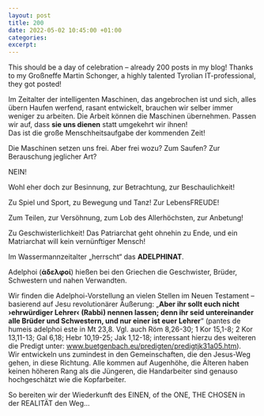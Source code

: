 ```yaml
---
layout: post
title: 200
date: 2022-05-02 10:45:00 +01:00
categories: 
excerpt: 
---
```


This should be a day of celebration – already 200 posts in my blog! Thanks to my Großneffe Martin Schonger, a highly talented Tyrolian IT-professional, they got posted!

Im Zeitalter der intelligenten Maschinen, das angebrochen ist und sich, alles übern Haufen werfend, rasant entwickelt, brauchen wir selber immer weniger zu arbeiten. Die Arbeit können die Maschinen übernehmen. Passen wir auf, dass **sie uns dienen** statt umgekehrt wir ihnen!\
Das ist die große Menschheitsaufgabe der kommenden Zeit!

Die Maschinen setzen uns frei. Aber frei wozu? Zum Saufen? Zur Berauschung jeglicher Art?

NEIN!

Wohl eher doch zur Besinnung, zur Betrachtung, zur Beschaulichkeit!

Zu Spiel und Sport, zu Bewegung und Tanz! Zur LebensFREUDE!

Zum Teilen, zur Versöhnung, zum Lob des Allerhöchsten, zur Anbetung!

Zu Geschwisterlichkeit! Das Patriarchat geht ohnehin zu Ende, und ein Matriarchat will kein vernünftiger Mensch!

Im Wassermannzeitalter „herrscht“ das **ADELPHINAT**.

Adelphoi (**ἀδελφοί**) hießen bei den Griechen die Geschwister, Brüder, Schwestern und nahen Verwandten.

Wir finden die Adelphoi-Vorstellung an vielen Stellen im Neuen Testament – basierend auf Jesu revolutionärer Äußerung: „**Aber ihr sollt euch nicht ›ehrwürdiger Lehrer‹ (Rabbi) nennen lassen; denn ihr seid untereinander alle Brüder und Schwestern, und nur einer ist euer Lehrer**“ (pantes de humeis adelphoi este  in Mt 23,8. Vgl. auch Röm 8,26-30; 1 Kor 15,1-8; 2 Kor 13,11-13; Gal 6,18; Hebr 10,19-25; Jak 1,12-18; interessant hierzu des weiteren die Predigt unter: www.buetgenbach.eu/predigten/predigtjk31a05.htm).\
Wir entwickeln uns zumindest in den Gemeinschaften, die den Jesus-Weg gehen, in diese Richtung. Alle kommen auf Augenhöhe, die Älteren haben keinen höheren Rang als die Jüngeren, die Handarbeiter sind genauso hochgeschätzt wie die Kopfarbeiter.

So bereiten wir der Wiederkunft des EINEN, of the ONE, THE CHOSEN in der REALITÄT den Weg…
